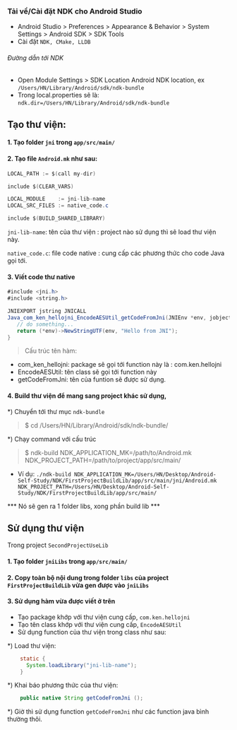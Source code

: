 
### Tải về/Cài đặt NDK cho Android Studio
 - Android Studio > Preferences > Appearance & Behavior > System Settings > Android SDK > SDK Tools
 - Cài đặt ```NDK, CMake, LLDB```
 
###### Đường dẫn tới NDK 
 - Open Module Settings > SDK Location Android NDK location, ex ```/Users/HN/Library/Android/sdk/ndk-bundle```
 - Trong local.properties sẽ là: ```ndk.dir=/Users/HN/Library/Android/sdk/ndk-bundle```


## Tạo thư viện:

#### 1. Tạo folder ```jni``` trong ```app/src/main/```
#### 2. Tạo file ```Android.mk``` như sau:
```java
LOCAL_PATH := $(call my-dir)

include $(CLEAR_VARS)

LOCAL_MODULE    := jni-lib-name
LOCAL_SRC_FILES := native_code.c

include $(BUILD_SHARED_LIBRARY)
```

```jni-lib-name```: tên của thư viện : project nào sử dụng thì sẽ load thư viện này.

```native_code.c```: file code native : cung cấp các phương thức cho code Java gọi tới.


#### 3. Viết code thư native

```java 
#include <jni.h>
#include <string.h>

JNIEXPORT jstring JNICALL
Java_com_ken_hellojni_EncodeAESUtil_getCodeFromJni(JNIEnv *env, jobject instance) {
   // do something...
   return (*env)->NewStringUTF(env, "Hello from JNI");
}
```
>Cấu trúc tên hàm:
 - com_ken_hellojni: package sẽ gọi tới function này là : com.ken.hellojni
 - EncodeAESUtil: tên class sẽ gọi tới function này
 - getCodeFromJni: tên của funtion sẽ được sử dụng.

#### 4. Build thư viện để mang sang project khác sử dụng,

 *) Chuyển tới thư mục ```ndk-bundle```
 >$ cd /Users/HN/Library/Android/sdk/ndk-bundle/
 
 *) Chạy command với cấu trúc 
 >$ ndk-build NDK_APPLICATION_MK=/path/to/Android.mk NDK_PROJECT_PATH=/path/to/project/app/src/main/
   - Ví dụ: ```./ndk-build NDK_APPLICATION_MK=/Users/HN/Desktop/Android-Self-Study/NDK/FirstProjectBuildLib/app/src/main/jni/Android.mk NDK_PROJECT_PATH=/Users/HN/Desktop/Android-Self-Study/NDK/FirstProjectBuildLib/app/src/main/```
   


*** Nó sẽ gen ra 1 folder libs, xong phần build lib ***




## Sử dụng thư viện
Trong project ```SecondProjectUseLib```

#### 1. Tạo folder ```jniLibs``` trong ```app/src/main/```

#### 2. Copy toàn bộ nội dung trong folder ```libs``` của project ```FirstProjectBuildLib``` vừa gen được vào ```jniLibs```

#### 3. Sử dụng hàm vừa được viết ở trên 

 - Tạo package khớp với thư viện cung cấp, ```com.ken.hellojni```
 - Tạo tên class khớp với thư viện cung cấp, ```EncodeAESUtil```
 - Sử dụng function của thư viện trong class như sau: 
 
  *) Load thư viện:
  
  ```java
      static {
        System.loadLibrary("jni-lib-name");
      }
  ```
  *) Khai báo phương thức của thư viện:
  
  ```java
      public native String getCodeFromJni ();
  ```
  *) Giờ thì sử dụng function ```getCodeFromJni``` như các function java bình thường thôi.
 

 
 
 
 
 
 